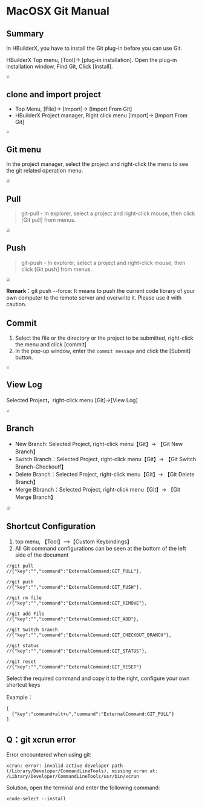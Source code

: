 # MacOSX Git Manual

## Summary

In HBuilderX, you have to install the Git plug-in before you can use Git. 

HBuilderX Top menu, [Tool]-> [plug-in installation]. Open the plug-in installation window, Find Git, Click [Install].

<img src="/static/snapshots/tutorial/source_control/plugin_macosx_en.png" style="zoom: 45%;border: 1px solid #eee;border-radius: 20px;"/>

## clone and import project

- Top Menu, [File]-> [Import]-> [Import From Git]
- HBuilderX Project manager, Right click menu [Import]-> [Import From Git]

<img src="/static/snapshots/tutorial/source_control/git_macosx_clone_en.jpg" style="zoom:40%;border: 1px solid #eee;" />

## Git menu

In the project manager, select the project and right-click the menu to see the git related operation menu.

<img src="/static/snapshots/tutorial/source_control/git-new-show.png" style="zoom:50%; border: 1px solid #eee;" />

## Pull

> git-pull - In explorer, select a project and right-click mouse, then click [Git
>  pull] from menus.

<img src="/static/snapshots/tutorial/source_control/git-new-pull-en.png" style="zoom:50%; border: 1px solid #eee;" />

## Push

> git-push - In explorer, select a project and right-click mouse, then click [Git
>  push] from menus.

<img src="/static/snapshots/tutorial/source_control/git-new-push-en.png" style="zoom:50%; border: 1px solid #eee;" />

**Remark**：git push --force: It means to push the current code library of your own computer to the remote server and overwrite it. Please use it with caution.

## Commit

1. Select the file or the directory or the project to be submitted, right-click the menu and click [commit]
2. In the pop-up window, enter the `commit message` and click the [Submit] button.

<img src="/static/snapshots/tutorial/source_control/git_macosx_ac_en.jpg" style="zoom:40%; border: 1px solid #eee;" />

## View Log

Selected Project，right-click menu [Git]->[View Log]

<img src="/static/snapshots/tutorial/source_control/git_macosx_log_en.png" style="zoom:45%; border: 1px solid #eee;border-radius: 20px;" />

## Branch
- New Branch: Selected Project, right-click menu【Git】-> 【Git New Branch】 
- Switch Branch：Selected Project, right-click menu【Git】-> 【Git Switch Branch-Checkoutf】
- Delete Branch：Selected Project, right-click menu【Git】-> 【Git Delete Branch】
- Merge Bbranch：Selected Project, right-click menu【Git】-> 【Git Merge Branch】 

<img src="/static/snapshots/tutorial/source_control/git_macosx_branch_en.jpg" style="zoom:60%; border: 1px solid #eee;border-radius: 20px;" />

## Shortcut Configuration

1. top menu, 【Tool】-->【Custom Keybindings】
2. All Git command configurations can be seen at the bottom of the left side of the document

```
//git pull
//{"key":"","command":"ExternalCommand:GIT_PULL"},

//git push
//{"key":"","command":"ExternalCommand:GIT_PUSH"},

//git rm file
//{"key":"","command":"ExternalCommand:GIT_REMOVE"},

//git add File
//{"key":"","command":"ExternalCommand:GIT_ADD"},

//git Switch branch
//{"key":"","command":"ExternalCommand:GIT_CHECKOUT_BRANCH"},

//git status
//{"key":"","command":"ExternalCommand:GIT_STATUS"},

//git reset
//{"key":"","command":"ExternalCommand:GIT_RESET"}
```

Select the required command and copy it to the right, configure your own shortcut keys

Example：

```
[  
  {"key":"command+alt+u","command":"ExternalCommand:GIT_PULL"} 
]
```

## Q：git xcrun error

Error encountered when using git:

```
xcrun: error: invalid active developer path (/Library/Developer/CommandLineTools), missing xcrun at: /Library/Developer/CommandLineTools/usr/bin/xcrun
```

Solution, open the terminal and enter the following command:
```
xcode-select --install
```
